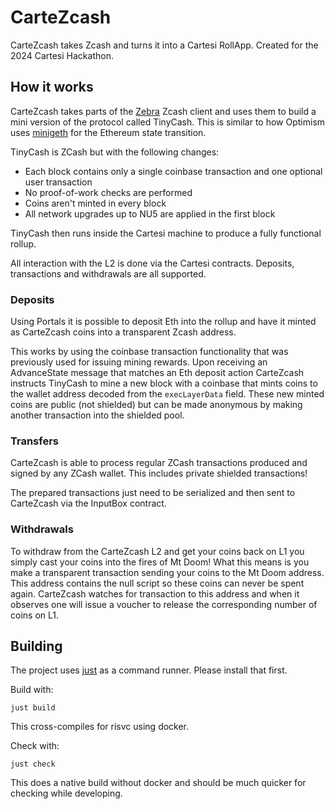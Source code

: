 # CarteZcash

CarteZcash takes Zcash and turns it into a Cartesi RollApp. Created for the 2024 Cartesi Hackathon.

## How it works

CarteZcash takes parts of the [Zebra](https://github.com/ZcashFoundation/zebra) Zcash client and uses them to build a mini version of the protocol called TinyCash. This is similar to how Optimism uses [minigeth](https://github.com/ethereum-optimism/minigeth) for the Ethereum state transition.

TinyCash is ZCash but with the following changes:

- Each block contains only a single coinbase transaction and one optional user transaction
- No proof-of-work checks are performed
- Coins aren't minted in every block
- All network upgrades up to NU5 are applied in the first block

TinyCash then runs inside the Cartesi machine to produce a fully functional rollup.

All interaction with the L2 is done via the Cartesi contracts. Deposits, transactions and withdrawals are all supported.

### Deposits

Using Portals it is possible to deposit Eth into the rollup and have it minted as CarteZcash coins into a transparent Zcash address.

This works by using the coinbase transaction functionality that was previously used for issuing mining rewards. Upon receiving an AdvanceState message that matches an Eth deposit action CarteZcash instructs TinyCash to mine a new block with a coinbase that mints coins to the wallet address decoded from the `execLayerData` field. These new minted coins are public (not shielded) but can be made anonymous by making another transaction into the shielded pool.

### Transfers

CarteZcash is able to process regular ZCash transactions produced and signed by any ZCash wallet. This includes private shielded transactions! 

The prepared transactions just need to be serialized and then sent to CarteZcash via the InputBox contract.

### Withdrawals

To withdraw from the CarteZcash L2 and get your coins back on L1 you simply cast your coins into the fires of Mt Doom! What this means is you make a transparent transaction sending your coins to the Mt Doom address. This address contains the null script so these coins can never be spent again. CarteZcash watches for transaction to this address and when it observes one will issue a voucher to release the corresponding number of coins on L1.

## Building

The project uses [just](https://github.com/casey/just) as a command runner. Please install that first.

Build with:

```shell
just build
```

This cross-compiles for risvc using docker.

Check with:

```shell
just check
```

This does a native build without docker and should be much quicker for checking while developing.
